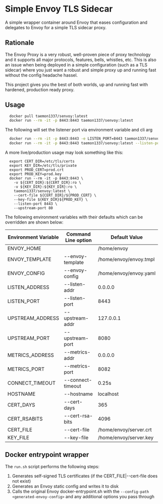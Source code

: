 # Simple Envoy TLS Sidecar

A simple wrapper container around Envoy that eases configuration and delegates to Envoy for a simple TLS sidecar proxy.

## Rationale

The Envoy Proxy is a very robust, well-proven piece of proxy technology and it supports all major protocols, features, bells, whistles, etc.  This is also an issue when being deployed in a simple configuration (such as a TLS sidecar) where you just want a robust and simple proxy up and running fast without the config headache hassel.

This project gives you the best of both worlds, up and running fast with hardened, production ready proxy.

## Usage

```bash
  docker pull taemon1337/senvoy:latest
  docker run --rm -it -p 8443:8443 taemon1337/senvoy:latest
```

The following will set the listener port via environment variable and cli arg
```bash
  docker run --rm -it -p 8443:8443 -e LISTEN_PORT=8443 taemon1337/senvoy:latest
  docker run --rm -it -p 8443:8443 taemon1337/senvoy:latest --listen-port 8443
```

A more live/production usage may look something like this:
```
  export CERT_DIR=/etc/tls/certs
  export KEY_DIR=/etc/tls/private
  export PROD_CERT=prod.crt
  export PROD_KEY=prod.key
  docker run --rm -it -p 8443:8443 \
    -v ${CERT_DIR}:${CERT_DIR}:ro \
    -v ${KEY_DIR}:${KEY_DIR}:ro \
    taemon1337/senvoy:latest \
    --cert-file ${CERT_DIR}/${PROD_CERT} \
    --key-file ${KEY_DIR}${PROD_KEY} \
    --listen-port 8443 \
    --upstream-port 80
```

The following environment variables with their defaults which can be overridden are shown below:

|Environment Variable| Command Line option|Default Value|
|--------------------|--------------------|-------------|
|ENVOY_HOME||/home/envoy|
|ENVOY_TEMPLATE|--envoy-template|/home/envoy/envoy.tmpl|
|ENVOY_CONFIG|--envoy-config|/home/envoy/envoy.yaml|
|LISTEN_ADDRESS|--listen-addr|0.0.0.0|
|LISTEN_PORT|--listen-port|8443|
|UPSTREAM_ADDRESS|--upstream-addr|127.0.0.1|
|UPSTREAM_PORT|--upstream-port|8080|
|METRICS_ADDRESS|--metrics-addr|0.0.0.0|
|METRICS_PORT|--metrics-port|8082|
|CONNECT_TIMEOUT|--connect-timeout|0.25s|
|HOSTNAME|--hostname|localhost|
|CERT_DAYS|--cert-days|365|
|CERT_RSABITS|--cert-rsa-bits|4096|
|CERT_FILE|--cert-file|/home/envoy/server.crt|
|KEY_FILE|--key-file|/home/envoy/server.key|

## Docker entrypoint wrapper

The `run.sh` script performs the following steps:

1. Generates self-signed TLS certificates (if the CERT_FILE|--cert-file does not exist)
2. Generates an Envoy static config and writes it to disk
3. Calls the original Envoy docker-entrypoint.sh with the `--config-path <generated-envoy-config>` and any additional options you pass through

